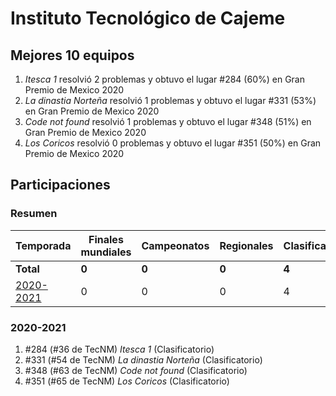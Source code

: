 ---
---

# Instituto Tecnológico de Cajeme

## Mejores 10 equipos

1. _Itesca 1_ resolvió 2 problemas y obtuvo el lugar #284 (60%) en Gran Premio de Mexico 2020
1. _La dinastia Norteña_ resolvió 1 problemas y obtuvo el lugar #331 (53%) en Gran Premio de Mexico 2020
1. _Code not found_ resolvió 1 problemas y obtuvo el lugar #348 (51%) en Gran Premio de Mexico 2020
1. _Los Coricos_ resolvió 0 problemas y obtuvo el lugar #351 (50%) en Gran Premio de Mexico 2020

## Participaciones

### Resumen

| Temporada | Finales mundiales | Campeonatos | Regionales | Clasificatorios | Equipos |
| --- | --- | --- | --- | --- | --- |
| **Total** | **0** | **0** | **0** | **4** | **4** |
| [2020-2021](#2020-2021) | 0 | 0 | 0 | 4 | 4 |

### 2020-2021

1. #284 (#36 de TecNM) _Itesca 1_ (Clasificatorio)
1. #331 (#54 de TecNM) _La dinastia Norteña_ (Clasificatorio)
1. #348 (#63 de TecNM) _Code not found_ (Clasificatorio)
1. #351 (#65 de TecNM) _Los Coricos_ (Clasificatorio)



